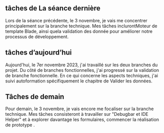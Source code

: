 ## tâches de La séance dernière
Lors de la séance précédente, le 3 novembre, je vais me concentrer principalement sur la branche technique. Mes tâches inclurontMoteur de template Blade, ainsi quela validation des donnée pour améliorer notre processus de développement.
## tâches d’aujourd’hui 
Aujourd'hui, le 7er novembre 2023, j'ai travaillé sur les deux branches du projet. Du côté de branches fonctionnelles, j'ai progressé sur la validation de branche fonctionnelle. En ce qui concerne les aspects techniques, j'ai suivi autoformation spécifiquement le chapitre de Valider les données.

## Tâches de demain 
Pour demain, le 3 novembre, je vais encore me focaliser sur la branche technique. Mes tâches consisteront à travailler sur "Debugbar et IDE Helper" et à explorer davantage les formulaires, commencer la réalisation de prototype .